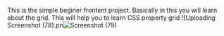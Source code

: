 This is the simple beginer frontent project. Basically in this you will learn 
<br>
about the grid. This will help you to learn CSS property grid
![Uploading Screenshot (78).pn![Screenshot (79)](https://github.com/user-attachments/assets/b441a371-b74f-4dff-86d8-7dc9ea9c6dc7)
